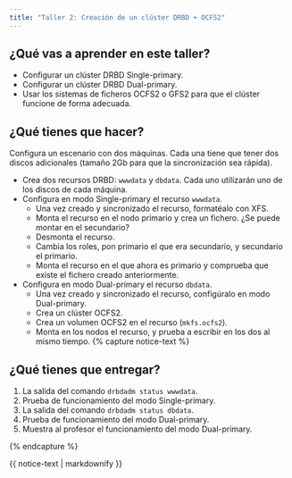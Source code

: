 ```yaml
---
title: "Taller 2: Creación de un clúster DRBD + OCFS2"
---
```


## ¿Qué vas a aprender en este taller?

* Configurar un clúster DRBD Single-primary.
* Configurar un clúster DRBD Dual-primary.
* Usar los sistemas de ficheros OCFS2 o GFS2 para que el clúster funcione de forma adecuada.

## ¿Qué tienes que hacer?

Configura un escenario con dos máquinas. Cada una tiene que tener dos discos adicionales (tamaño 2Gb para que la sincronización sea rápida).

* Crea dos recursos DRBD: `wwwdata` y `dbdata`. Cada uno utilizarán uno de los discos de cada máquina.
* Configura en modo Single-primary el recurso `wwwdata`. 
    * Una vez creado y sincronizado el recurso, formatéalo con XFS.
    * Monta el recurso en el nodo primario y crea un fichero. ¿Se puede montar en el secundario?
    * Desmonta el recurso.
    * Cambia los roles, pon primario el que era secundario, y secundario el primario. 
    * Monta el recurso en el que ahora es primario y comprueba que existe el fichero creado anteriormente.
* Configura en modo Dual-primary el recurso `dbdata`.
    * Una vez creado y sincronizado el recurso, configúralo en modo Dual-primary.
    * Crea un clúster OCFS2.
    * Crea un volumen OCFS2 en el recurso (`mkfs.ocfs2`).
    * Monta en los nodos el recurso, y prueba a escribir en los dos al mismo tiempo.
{% capture notice-text %}
## ¿Qué tienes que entregar?

1. La salida del comando `drbdadm status wwwdata`.
2. Prueba de funcionamiento del modo Single-primary.
3. La salida del comando `drbdadm status dbdata`.
4. Prueba de funcionamiento del modo Dual-primary.
5. Muestra al profesor el funcionamiento del modo Dual-primary.

{% endcapture %}<div class="notice--info">{{ notice-text | markdownify }}</div>		
